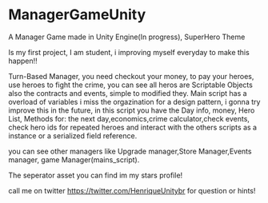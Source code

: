 # ManagerGameUnity

A Manager Game made in Unity Engine(In progress), SuperHero Theme

Is my first project, I am student, i improving myself everyday to make this happen!!

Turn-Based Manager, you need checkout your money, to pay your heroes, use heroes to fight the crime, you can see all heros are Scriptable Objects also the contracts and events, simple to modified they. Main script has a overload of variables i miss the orgazination for a design pattern, i gonna try improve this in the future, in this script you have the Day info, money, Hero List, Methods for: the next day,economics,crime calculator,check events, check hero ids for repeated heroes and interact with the others scripts as a instance or a serialized field reference.

you can see other managers like Upgrade manager,Store Manager,Events manager, game Manager(mains_script).

The seperator asset you can find im my stars profile!

call me on twitter https://twitter.com/HenriqueUnitybr for question or hints!
